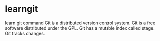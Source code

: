 # learngit
learn git command
Git is a distributed version control system.
Git is a free software distributed under the GPL.
Git has a mutable index called stage.
Git tracks changes.
